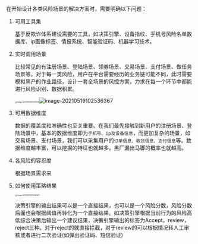 在开始设计各类风险场景的解决方案时，需要明确以下问题：

1. 可用工具集

   基于反欺诈体系建设需要的工具，如决策引擎、设备指纹、手机号风险名单数据库、ip画像标签、情报系统、智能验证码、机器学习技术。

2. 实时调用场景

   比较常见的有注册场景、登陆场景、领券场景、交易场景、支付场景、做任务场景等。对于每一类风险，用户在平台需要经历的业务链可能不同，此时需要模拟黑产的作业路径，设计一套全场景的风控方案，力求在每一个环节中都能进行风险识别、数据积累。

   <img src="/Users/eason/Library/Application%20Support/typora-user-images/image-20210519102219128.png" alt="image-20210519102219128" style="zoom:33%;" />![image-20210519102536367](/Users/eason/Library/Application%20Support/typora-user-images/image-20210519102536367.png)



3. 可用数据维度

   数据的覆盖度和准确性也至关重要。在我们最先接触到新用户的注册场景、登陆场景中，基本的数据维度即为`手机号、ip及设备信息`，而更加复杂的场景，如交易场景、支付场景，我们可以采集用户的`订单信息、收货信息、支付信息`等。数据维度越丰富，可以挖掘的特征也就越多，黑厂漏出马脚的概率也就越高。

4. 各风险的容忍度

   根据场景需求来

5. 如何使用策略结果

   <img src="/Users/eason/Library/Application%20Support/typora-user-images/image-20210519103226267.png" alt="image-20210519103226267" style="zoom:33%;" />

   决策引擎的输出结果可以是一个直接结果，也可以是一个风险分数，风险分数后面也会根据阈值再转化为一个直接结果。如决策引擎根据当前行为的风险高低综合决策后输出一个建议结果，决策引擎输出的标签为Accept，review，reject三种。对于reject的就直接拦截，对于review的可以根据情况转人工审核或者进行二次验证(如弹出验证码、短信验证)

